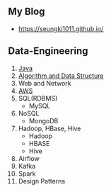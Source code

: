 ## My Blog

* https://seungki1011.github.io/

## Data-Engineering

1. [Java](https://github.com/seungki1011/Data-Engineering/blob/main/java/notes/JavaIndex.md)
2. [Algorithm and Data Structure]()
3. Web and Network
4. [AWS]()
5. SQL(RDBMS)
   * MySQL
6. NoSQL
   * MongoDB
7. Hadoop, HBase, Hive
   * Hadoop
   * HBASE
   * Hive
8. Airflow
9. Kafka
10. Spark
11. Design Patterns

